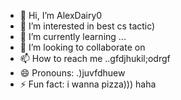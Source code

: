 - 👋 Hi, I’m AlexDairy0
- 👀 I’m interested in best cs tactic)
- 🌱 I’m currently learning ...
- 💞️ I’m looking to collaborate on 
- 📫 How to reach me ..gfdjhukil;odrgf
- 😄 Pronouns: .)juvfdhuew
- ⚡ Fun fact: i wanna pizza))) haha
<!---
AlexDairy0/AlexDairy0 is a ✨ special ✨ repository because its `README.md` (this file) appears on your GitHub profile.
You can click the Preview link to take a look at your changes.
---
